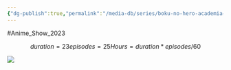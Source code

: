 ```yaml
---
{"dg-publish":true,"permalink":"/media-db/series/boku-no-hero-academia-6th-season-2022/","title":"Boku no Hero Academia 6th Season","tags":["mediaDB/tv/series"],"noteIcon":""}
---
```


#Anime_Show_2023 
```math
duration = 23
episodes = 25
Hours = duration * episodes / 60
```
<img src="https://cdn.myanimelist.net/images/anime/1483/126005.jpg">